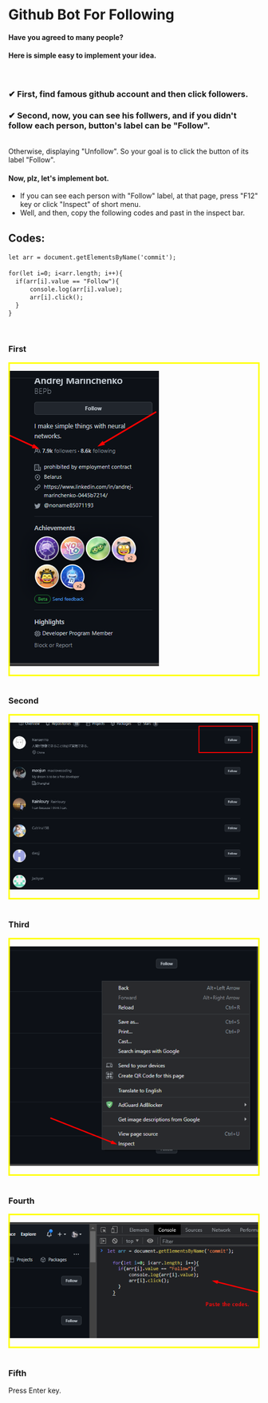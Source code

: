 ### <h1>Github Bot For Following</h1>

#### Have you agreed to many people?
#### Here is simple easy to implement your idea.
<br/>

### ✔ First, find famous github account and then click followers.
### ✔ Second, now, you can see his follwers, and if you didn't follow each person, button's label can be "Follow".

<br/> 
Otherwise, displaying "Unfollow".
So your goal is to click the button of its label "Follow".

#### Now, plz, let's implement bot.
- If you can see each person with "Follow" label, at that page, press "F12" key or click "Inspect" of short menu.
- Well, and then, copy the following codes and past in the inspect bar.

## Codes:
  ```
  let arr = document.getElementsByName('commit');
  
  for(let i=0; i<arr.length; i++){
	if(arr[i].value == "Follow"){
		console.log(arr[i].value);
		arr[i].click();
	}
  }
  ```
  
  <br/>

  ### First
  <div style="border: 3px solid yellow">

  ![](./assets/Screenshot_2.png)

  </div>
  <br/>

  ### Second
  <div style="border: 3px solid yellow">

  ![](./assets/Screenshot_3.png)

  </div>
  <br/>

  ### Third
  <div style="border: 3px solid yellow">
  
  ![](./assets/Screenshot_4.png)

  </div>
  <br/>

  ### Fourth
  <div style="border: 3px solid yellow">

  ![](./assets/Screenshot_5.png)

  </div>
  <br/>

  ### Fifth
   Press Enter key.